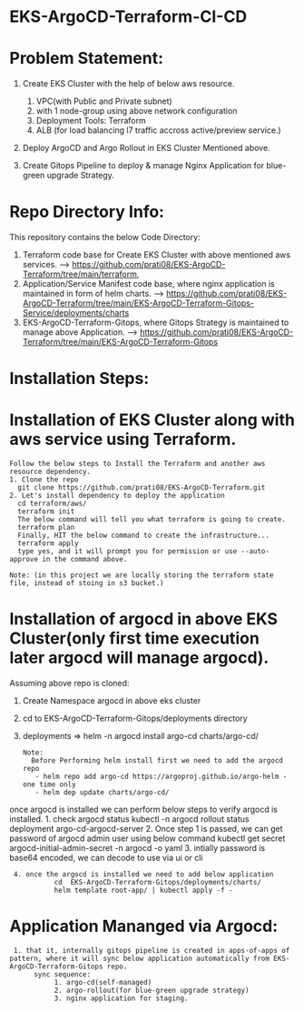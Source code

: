 # EKS-ArgoCD-Terraform-CI-CD

Problem Statement: 
=====================

  1. Create EKS Cluster with the help of below aws resource.
       1. VPC(with Public and Private subnet)
       2. with 1 node-group using above network configuration
       3. Deployment Tools: Terraform
       4. ALB (for load balancing l7 traffic accross active/preview service.)
    
  2. Deploy ArgoCD and Argo Rollout in EKS Cluster Mentioned above.
  3. Create Gitops Pipeline to deploy & manage Nginx Application for blue-green upgrade Strategy. 


Repo Directory Info:
=========

This repository contains the below Code Directory:
  1. Terraform code base for Create EKS Cluster with above mentioned aws services. --> https://github.com/prati08/EKS-ArgoCD-Terraform/tree/main/terraform,
  2. Application/Service Manifest code base, where nginx application is maintained in form of helm charts.  --> https://github.com/prati08/EKS-ArgoCD-Terraform/tree/main/EKS-ArgoCD-Terraform-Gitops-Service/deployments/charts
  3. EKS-ArgoCD-Terraform-Gitops, where Gitops Strategy is maintained to manage above Application. --> https://github.com/prati08/EKS-ArgoCD-Terraform/tree/main/EKS-ArgoCD-Terraform-Gitops 


Installation Steps:
==================

  Installation of EKS Cluster along with aws service using Terraform.
  ==========
    Follow the below steps to Install the Terraform and another aws resource dependency.
    1. Clone the repo
      git clone https://github.com/prati08/EKS-ArgoCD-Terraform.git
    2. Let's install dependency to deploy the application
      cd terraform/aws/
      terraform init
      The below command will tell you what terraform is going to create.
      terraform plan
      Finally, HIT the below command to create the infrastructure...
      terraform apply
      type yes, and it will prompt you for permission or use --auto-approve in the command above.
    
    Note: (in this project we are locally storing the terraform state file, instead of stoing in s3 bucket.)
  
Installation of argocd in above EKS Cluster(only first time execution later argocd will manage argocd).
==========
  Assuming above repo is cloned:

  1. Create Namespace argocd in above eks cluster
  2. cd to EKS-ArgoCD-Terraform-Gitops/deployments directory
  3. deployments => helm -n argocd install argo-cd charts/argo-cd/
     
         Note:
           Before Performing helm install first we need to add the argocd repo
            - helm repo add argo-cd https://argoproj.github.io/argo-helm - one time only
            - helm dep update charts/argo-cd/
     
  once argocd is installed we can perform below steps to verify argocd is installed.
     1. check argocd status kubectl -n argocd rollout status deployment argo-cd-argocd-server
     2. Once step 1 is passed, we can get password of argocd admin user using below command
          kubectl get secret argocd-initial-admin-secret -n argocd -o yaml
     3. intially password is base64 encoded, we can decode to use via ui or cli
    
     4. once the argocd is installed we need to add below application
               cd  EKS-ArgoCD-Terraform-Gitops/deployments/charts/
               helm template root-app/ | kubectl apply -f -

Application Mananged via Argocd:
===========
     1. that it, internally gitops pipeline is created in apps-of-apps of pattern, where it will sync below application automatically from EKS-ArgoCD-Terraform-Gitops repo.
          sync sequence:
               1. argo-cd(self-managed)
               2. argo-rollout(for blue-green upgrade strategy)
               3. nginx application for staging.
     





